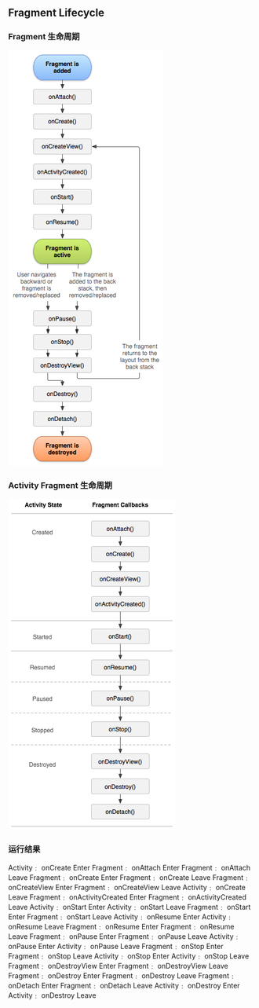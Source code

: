 ﻿## Fragment Lifecycle

### Fragment 生命周期
![](snapshots/fragment_lifecycle.png)

### Activity Fragment 生命周期
![](snapshots/activity_fragment_lifecycle.png)

### 运行结果
Activity﹕ onCreate Enter
	Fragment﹕ onAttach Enter
	Fragment﹕ onAttach Leave
	Fragment﹕ onCreate Enter
	Fragment﹕ onCreate Leave
	Fragment﹕ onCreateView Enter
	Fragment﹕ onCreateView Leave
Activity﹕ onCreate Leave
Fragment﹕ onActivityCreated Enter
Fragment﹕ onActivityCreated Leave
Activity﹕ onStart Enter
Activity﹕ onStart Leave
Fragment﹕ onStart Enter
Fragment﹕ onStart Leave
Activity﹕ onResume Enter
Activity﹕ onResume Leave
Fragment﹕ onResume Enter
Fragment﹕ onResume Leave
Fragment﹕ onPause Enter
Fragment﹕ onPause Leave
Activity﹕ onPause Enter
Activity﹕ onPause Leave
Fragment﹕ onStop Enter
Fragment﹕ onStop Leave
Activity﹕ onStop Enter
Activity﹕ onStop Leave
Fragment﹕ onDestroyView Enter
Fragment﹕ onDestroyView Leave
Fragment﹕ onDestroy Enter
Fragment﹕ onDestroy Leave
Fragment﹕ onDetach Enter
Fragment﹕ onDetach Leave
Activity﹕ onDestroy Enter
Activity﹕ onDestroy Leave
